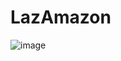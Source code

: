 # LazAmazon

![image](https://github.com/user-attachments/assets/ea082133-1d79-445a-8d32-8a7ebf44d94c)
